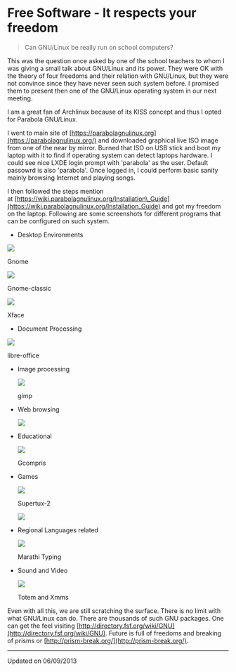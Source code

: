 # Free Software - It respects your freedom

> Can GNU/Linux be really run on school computers?


This was the question once asked by one of the school teachers to whom I was
giving a small talk about GNU/Linux and its power. They were OK with the theory
of four freedoms and their relation with GNU/Linux, but they were not convince
since they have never seen such system before. I promised them to present then
one of the GNU/Linux operating system in our next meeting.

  

I am a great fan of Archlinux because of its KISS concept and thus I opted for
Parabola GNU/Linux.

  

I went to main site of
[https://parabolagnulinux.org](https://parabolagnulinux.org/) and downloaded
graphical live ISO image from one of the near by mirror. Burned that ISO on USB
stick and boot my laptop with it to find if operating system can detect laptops
hardware. I could see nice LXDE login prompt with 'parabola' as the user.
Default passowrd is also 'parabola'. Once logged in, I could perform basic
sanity mainly browsing Internet and playing songs.

  

I then followed the steps mention
at [https://wiki.parabolagnulinux.org/Installation\_Guide](https://wiki.parabolagnulinux.org/Installation_Guide)
and got my freedom on the laptop. Following are some screenshots for different
programs that can be configured on such system.

*   Desktop Environments

[![](http://1.bp.blogspot.com/-p2Gl7EaMjg8/UikcBjIJLVI/AAAAAAAABRU/DtskvCO2fjY/s320/GNOME.png)](http://1.bp.blogspot.com/-p2Gl7EaMjg8/UikcBjIJLVI/AAAAAAAABRU/DtskvCO2fjY/s1600/GNOME.png)

Gnome

[![](http://4.bp.blogspot.com/-HEyme8V_CH4/UikcCPL7-dI/AAAAAAAABRY/f_je_Y0_2Uc/s320/GNOME-classic.png)](http://4.bp.blogspot.com/-HEyme8V_CH4/UikcCPL7-dI/AAAAAAAABRY/f_je_Y0_2Uc/s1600/GNOME-classic.png)

Gnome-classic

[![](http://2.bp.blogspot.com/-kUmsPdxvzwU/Uikbb7b7ZTI/AAAAAAAABQ8/harbVEXyH7I/s320/xface_session.png)](http://2.bp.blogspot.com/-kUmsPdxvzwU/Uikbb7b7ZTI/AAAAAAAABQ8/harbVEXyH7I/s1600/xface_session.png)

Xface

*   Document Processing

[![](http://4.bp.blogspot.com/-9a2h-R-Dj8c/Uikb7Qkse6I/AAAAAAAABRI/z5lCzFMcv14/s320/libre-office.png)](http://4.bp.blogspot.com/-9a2h-R-Dj8c/Uikb7Qkse6I/AAAAAAAABRI/z5lCzFMcv14/s1600/libre-office.png)

libre-office

*   Image processing
    
    [![](http://4.bp.blogspot.com/-DaMhcP-kO8g/Uikbbx_HvRI/AAAAAAAABRA/kY6GINgSg4k/s320/GIMP.png)](http://4.bp.blogspot.com/-DaMhcP-kO8g/Uikbbx_HvRI/AAAAAAAABRA/kY6GINgSg4k/s1600/GIMP.png)
    
    gimp
    
*   Web browsing
    
    [![](http://1.bp.blogspot.com/-OOtVNmnv_qQ/UikbRpqIYpI/AAAAAAAABQo/lrBmUDN_N_0/s320/browser.png)](http://1.bp.blogspot.com/-OOtVNmnv_qQ/UikbRpqIYpI/AAAAAAAABQo/lrBmUDN_N_0/s1600/browser.png)
    

*   Educational
    
    [![](http://4.bp.blogspot.com/-yMKqqmgiSq8/UikbNK-dD2I/AAAAAAAABQQ/uZ-mTU3wdfA/s320/GCompris.png)](http://4.bp.blogspot.com/-yMKqqmgiSq8/UikbNK-dD2I/AAAAAAAABQQ/uZ-mTU3wdfA/s1600/GCompris.png)
    
    Gcompris
    
*   Games
    
    [![](http://2.bp.blogspot.com/-otlJzoUvOPk/UikhUL6QOhI/AAAAAAAABRk/_2Bi5Shyg6A/s320/supertux2.png)](http://2.bp.blogspot.com/-otlJzoUvOPk/UikhUL6QOhI/AAAAAAAABRk/_2Bi5Shyg6A/s1600/supertux2.png)
    
    Supertux-2
    
    [![](http://2.bp.blogspot.com/-PXUaLshNy1Q/UikbRZgXIMI/AAAAAAAABQk/B-Y1_mI_hFk/s320/games.png)](http://2.bp.blogspot.com/-PXUaLshNy1Q/UikbRZgXIMI/AAAAAAAABQk/B-Y1_mI_hFk/s1600/games.png)
    

  

*   Regional Languages related
    
    [![](http://2.bp.blogspot.com/-d1wlAtJx8V8/UikbVJG-LuI/AAAAAAAABQw/9JtdwWEpYls/s320/%25E0%25A4%25AE%25E0%25A4%25BE%25E0%25A4%25B0%25E0%25A4%25BE%25E0%25A4%25A0%25E0%25A5%2580.png)](http://2.bp.blogspot.com/-d1wlAtJx8V8/UikbVJG-LuI/AAAAAAAABQw/9JtdwWEpYls/s1600/%25E0%25A4%25AE%25E0%25A4%25BE%25E0%25A4%25B0%25E0%25A4%25BE%25E0%25A4%25A0%25E0%25A5%2580.png)
    
    Marathi Typing
    
*   Sound and Video
    
    [![](http://2.bp.blogspot.com/-0NpaBTIY3kY/UikjFOz1WII/AAAAAAAABR0/y2H6mLySNak/s320/multimedia.png)](http://2.bp.blogspot.com/-0NpaBTIY3kY/UikjFOz1WII/AAAAAAAABR0/y2H6mLySNak/s1600/multimedia.png)
    
    Totem and Xmms
    

Even with all this, we are still scratching the surface. There is no limit with
what GNU/Linux can do. There are thousands of such GNU packages. One can get the
feel visiting
[http://directory.fsf.org/wiki/GNU](http://directory.fsf.org/wiki/GNU). Future
is full of freedoms and breaking of prisms or
[http://prism-break.org/](http://prism-break.org/).

---

Updated on 06/09/2013
